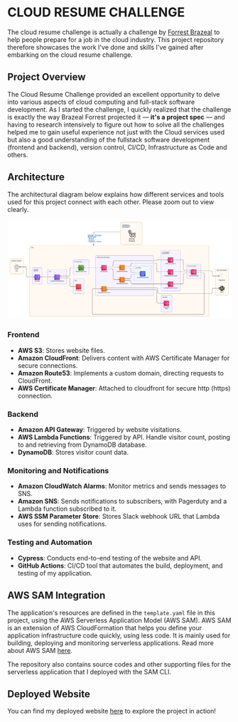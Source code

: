 # CLOUD RESUME CHALLENGE

The cloud resume challenge is actually a challenge by [Forrest Brazeal](https://twitter.com/forrestbrazeal) to help people prepare for a job in the cloud industry. This project repository therefore showcases the work I've done and skills I've gained after embarking on the cloud resume challenge.

## Project Overview

The Cloud Resume Challenge provided an excellent opportunity to delve into various aspects of cloud computing and full-stack software development. As I started the challenge, I quickly realized that the challenge is exactly the way Brazeal Forrest projected it — **it's a project spec** — and having to research intensively to figure out how to solve all the challenges helped me to gain useful experience not just with the Cloud services used but also a good understanding of the fullstack software development (frontend and backend), version control, CI/CD, Infrastructure as Code and others.

## Architecture

The architectural diagram below explains how different services and tools used for this project connect with each other. Please zoom out to view clearly.

![cloud-resume-challenge-architecture](img/cloud-resume-challenge-architecture.png)

### Frontend

- **AWS S3**: Stores website files.
- **Amazon CloudFront**: Delivers content with AWS Certificate Manager for secure connections.
- **Amazon Route53**: Implements a custom domain, directing requests to CloudFront.
- **AWS Certificate Manager**: Attached to cloudfront for secure http (https) connection.

### Backend

- **Amazon API Gateway**: Triggered by website visitations.
- **AWS Lambda Functions**: Triggered by API. Handle visitor count, posting to and retrieving from DynamoDB database.
- **DynamoDB**: Stores visitor count data.

### Monitoring and Notifications

- **Amazon CloudWatch Alarms**: Monitor metrics and sends messages to SNS.
- **Amazon SNS**: Sends notifications to subscribers, with Pagerduty and a Lambda function subscribed to it.
- **AWS SSM Parameter Store**: Stores Slack webhook URL that Lambda uses for sending notifications.

### Testing and Automation

- **Cypress**: Conducts end-to-end testing of the website and API.
- **GitHub Actions**: CI/CD tool that automates the build, deployment, and testing of my application.

## AWS SAM Integration

The application's resources are defined in the `template.yaml` file in this project, using the AWS Serverless Application Model (AWS SAM). AWS SAM is an extension of AWS CloudFormation that helps you define your application infrastructure code quickly, using less code. It is mainly used for building, deploying and monitoring serverless applications. Read more about AWS SAM [here](https://docs.aws.amazon.com/serverless-application-model/latest/developerguide/what-is-sam.html).

The repository also contains source codes and other supporting files for the serverless application that I deployed with the SAM CLI.

## Deployed Website

You can find my deployed website [here](https://osu-resume.com.ng) to explore the project in action!
